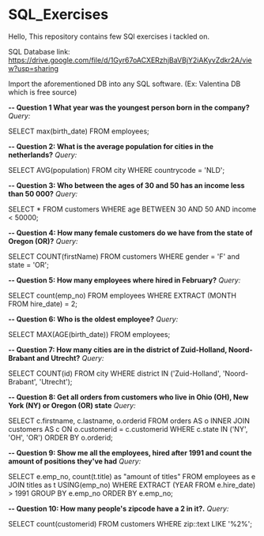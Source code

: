 # SQL_Exercises

Hello,
This repository contains few SQl exercises i tackled on.

SQL Database link: https://drive.google.com/file/d/1Gyr67oACXERzhjBaVBjY2iAKyvZdkr2A/view?usp=sharing

Import the aforementioned DB into any SQL software. (Ex: Valentina DB which is free source)

**-- Question 1  What year was the youngest person born in the company?**
_Query:_

SELECT max(birth_date) 
FROM employees;



**-- Question 2: What is the average population for cities in the netherlands?**
_Query:_

SELECT AVG(population) 
FROM city
WHERE countrycode = 'NLD';


**-- Question 3: Who between the ages of 30 and 50 has an income less than 50 000?**
_Query:_

SELECT *
FROM customers
WHERE age BETWEEN 30 AND 50 AND income < 50000;


**-- Question 4: How many female customers do we have from the state of Oregon (OR)?**
_Query:_

SELECT COUNT(firstName)
FROM customers
WHERE gender = 'F' and state = 'OR';


**-- Question 5:  How many employees where hired in February?**
_Query:_

SELECT count(emp_no) 
FROM employees
WHERE EXTRACT (MONTH FROM hire_date) = 2;


**-- Question 6: Who is the oldest employee?**
_Query:_

SELECT MAX(AGE(birth_date)) 
FROM employees;


**-- Question 7:  How many cities are in the district of Zuid-Holland, Noord-Brabant and Utrecht?**
_Query:_

SELECT COUNT(id)
FROM city
WHERE district IN ('Zuid-Holland', 'Noord-Brabant', 'Utrecht');


**-- Question 8:  Get all orders from customers who live in Ohio (OH), New York (NY) or Oregon (OR) state**
_Query:_

SELECT c.firstname, c.lastname, o.orderid 
FROM orders AS o
INNER JOIN customers AS c ON o.customerid = c.customerid
WHERE c.state IN ('NY', 'OH', 'OR')
ORDER BY o.orderid;


**-- Question 9: Show me all the employees, hired after 1991 and count the amount of positions they've had**
_Query:_

SELECT e.emp_no, count(t.title) as "amount of titles"
FROM employees as e
JOIN titles as t USING(emp_no)
WHERE EXTRACT (YEAR FROM e.hire_date) > 1991
GROUP BY e.emp_no
ORDER BY e.emp_no;


**-- Question 10: How many people's zipcode have a 2 in it?.**
_Query:_

SELECT count(customerid) 
FROM customers
WHERE zip::text LIKE '%2%';






